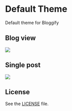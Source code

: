 # Default Theme
Default theme for Bloggify

## Blog view

![](http://i.imgur.com/4qh1QSY.png)

## Single post

![](http://i.imgur.com/KDqrkLF.png)

## License
See the [LICENSE](./LICENSE) file.
